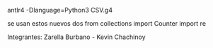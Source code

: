 antlr4 -Dlanguage=Python3 CSV.g4

se usan estos nuevos dos
from collections import Counter
import re

Integrantes:
Zarella Burbano - Kevin Chachinoy